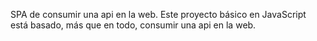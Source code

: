 SPA de consumir una api en la web. Este proyecto básico en JavaScript está basado, más que en todo, consumir una api en la web.
